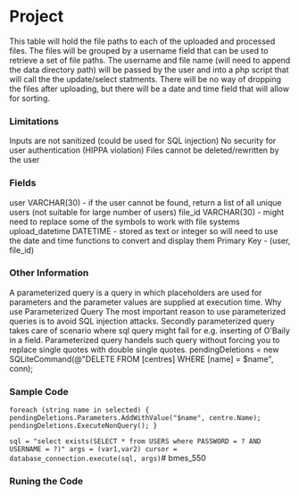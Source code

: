 # Project

This table will hold the file paths to each of the uploaded and processed files. The files will be grouped by a username field that can be used to retrieve a set of file paths. The username and file name (will need to append the data directory path) will be passed by the user and into a php script that will call the the update/select statments. There will be no way of dropping the files after uploading, but there will be a date and time field that will allow for sorting.

### Limitations

Inputs are not sanitized (could be used for SQL injection)
No security for user authentication (HIPPA violation)
Files cannot be deleted/rewritten by the user

### Fields

user VARCHAR(30) - if the user cannot be found, return a list of all unique users (not suitable for large number of users)
file_id VARCHAR(30) - might need to replace some of the symbols to work with file systems
upload_datetime DATETIME - stored as text or integer so will need to use the date and time functions to convert and display them
Primary Key - (user, file_id)

### Other Information

A parameterized query is a query in which placeholders are used for parameters and the parameter values are supplied at execution time.
Why use Parameterized Query
The most important reason to use parameterized queries is to avoid SQL injection attacks.
Secondly parameterized query takes care of scenario where sql query might fail for e.g. inserting of O'Baily in a field.
Parameterized query handels such query without forcing you to replace single quotes with double single quotes.
pendingDeletions = new SQLiteCommand(@"DELETE FROM [centres] WHERE [name] = $name", conn);

### Sample Code

`foreach (string name in selected) { pendingDeletions.Parameters.AddWithValue("$name", centre.Name); pendingDeletions.ExecuteNonQuery(); }`

`sql = "select exists(SELECT * from USERS where PASSWORD = ? AND USERNAME = ?)" args = (var1,var2) cursor = database_connection.execute(sql, args)`# bmes_550

### Runing the Code


